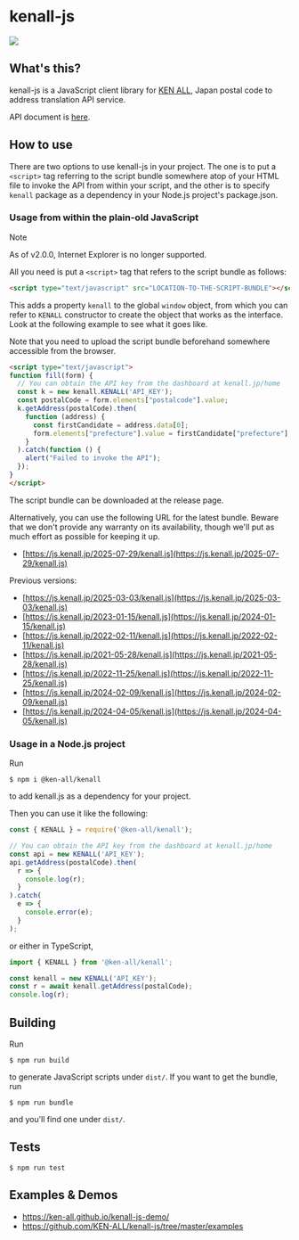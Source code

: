 # kenall-js

![](https://github.com/KEN-ALL/kenall-js/workflows/CI/badge.svg)

## What's this?

kenall-js is a JavaScript client library for [KEN ALL](https://kenall.jp/), Japan postal code to address translation API service.

API document is [here](https://ken-all.github.io/kenall-js/index.html).

## How to use

There are two options to use kenall-js in your project.  The one is to put a `<script>` tag referring to the script bundle somewhere atop of your HTML file to invoke the API from within your script, and the other is to specify `kenall` package as a dependency in your Node.js project's package.json.

### Usage from within the plain-old JavaScript

> [!NOTE]
> As of v2.0.0, Internet Explorer is no longer supported.

All you need is put a `<script>` tag that refers to the script bundle as follows:

```html
<script type="text/javascript" src="LOCATION-TO-THE-SCRIPT-BUNDLE"></script>
```

This adds a property `kenall` to the global `window` object, from which you can refer to `KENALL` constructor to create the object that works as the interface.  Look at the following example to see what it goes like.

Note that you need to upload the script bundle beforehand somewhere accessible from the browser.

```html
<script type="text/javascript">
function fill(form) {
  // You can obtain the API key from the dashboard at kenall.jp/home
  const k = new kenall.KENALL('API_KEY');
  const postalCode = form.elements["postalcode"].value;
  k.getAddress(postalCode).then(
    function (address) {
      const firstCandidate = address.data[0];
      form.elements["prefecture"].value = firstCandidate["prefecture"];
    }
  ).catch(function () {
    alert("Failed to invoke the API");
  });
}
</script>
```

The script bundle can be downloaded at the release page.

Alternatively, you can use the following URL for the latest bundle.  Beware that we don't provide any warranty on its availability, though we'll put as much effort as possible for keeping it up.

* [https://js.kenall.jp/2025-07-29/kenall.js](https://js.kenall.jp/2025-07-29/kenall.js)

Previous versions:

* [https://js.kenall.jp/2025-03-03/kenall.js](https://js.kenall.jp/2025-03-03/kenall.js)
* [https://js.kenall.jp/2023-01-15/kenall.js](https://js.kenall.jp/2024-01-15/kenall.js)
* [https://js.kenall.jp/2022-02-11/kenall.js](https://js.kenall.jp/2022-02-11/kenall.js)
* [https://js.kenall.jp/2021-05-28/kenall.js](https://js.kenall.jp/2021-05-28/kenall.js)
* [https://js.kenall.jp/2022-11-25/kenall.js](https://js.kenall.jp/2022-11-25/kenall.js)
* [https://js.kenall.jp/2024-02-09/kenall.js](https://js.kenall.jp/2024-02-09/kenall.js)
* [https://js.kenall.jp/2024-04-05/kenall.js](https://js.kenall.jp/2024-04-05/kenall.js)


### Usage in a Node.js project

Run

```
$ npm i @ken-all/kenall
```

to add kenall.js as a dependency for your project.

Then you can use it like the following:

```javascript
const { KENALL } = require('@ken-all/kenall');

// You can obtain the API key from the dashboard at kenall.jp/home
const api = new KENALL('API_KEY');
api.getAddress(postalCode).then(
  r => {
    console.log(r);
  }
).catch(
  e => {
    console.error(e);
  }
);
```

or either in TypeScript,

```typescript
import { KENALL } from '@ken-all/kenall';

const kenall = new KENALL('API_KEY');
const r = await kenall.getAddress(postalCode);
console.log(r);
```

## Building

Run

```
$ npm run build
```

to generate JavaScript scripts under `dist/`.  If you want to get the bundle, run

```
$ npm run bundle
```

and you'll find one under `dist/`.


## Tests

```
$ npm run test
```

## Examples & Demos

* https://ken-all.github.io/kenall-js-demo/
* https://github.com/KEN-ALL/kenall-js/tree/master/examples
